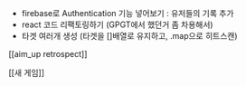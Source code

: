 - firebase로 Authentication 기능 넣어보기 : 유저들의 기록 추가
- react 코드 리팩토링하기 (GPGT에서 했던거 좀 차용해서)
- 타겟 여러개 생성 (타겟을 []배열로 유지하고, .map으로 히트스캔)

[[aim_up retrospect]]






[[새 게임]]